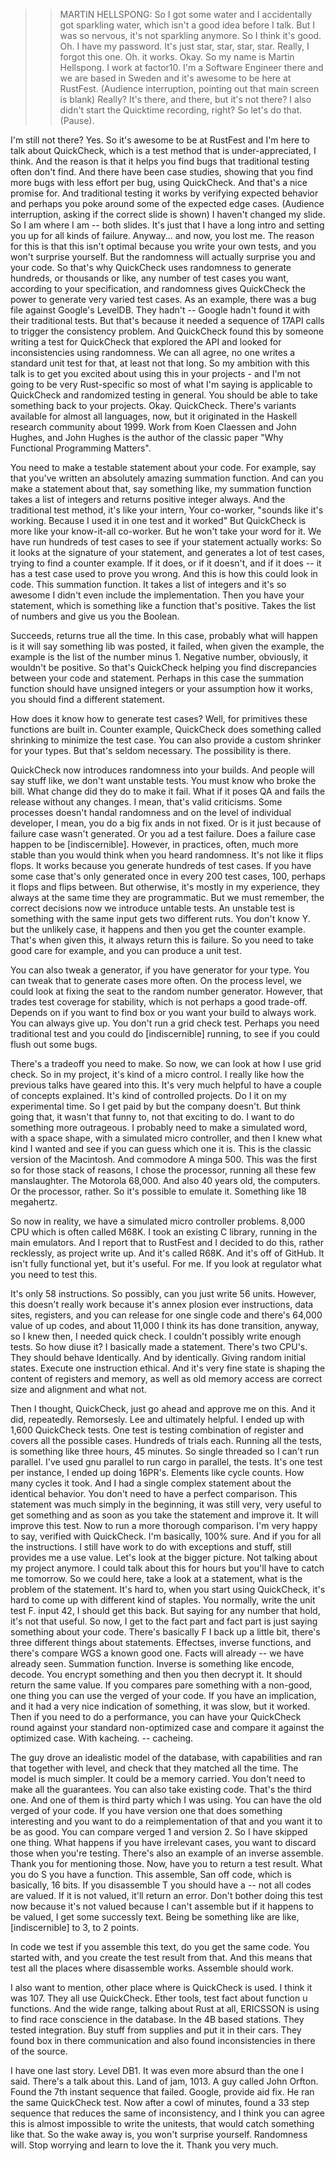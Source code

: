 >> MARTIN HELLSPONG: So I got some water and I accidentally got sparkling water, which isn't a good idea before I talk.
But I was so nervous, it's not sparkling anymore.
So I think it's good.
Oh.
I have my password.
It's just star, star, star, star.
Really, I forgot this one.
Oh.
it works.
Okay.
So my name is Martin Hellspong.
I work at factor10.
I'm a Software Engineer there and we are based in Sweden and it's awesome to be here at RustFest.
(Audience interruption, pointing out that main screen is blank)
Really?
It's there, and there, but it's not there?
I also didn't start the Quicktime recording, right?
So let's do that.
(Pause).

I'm still not there?
Yes.
So it's awesome to be at RustFest and I'm here to talk about QuickCheck, which is a test method that is under-appreciated, I think.
And the reason is that it helps you find bugs that traditional testing often don't find.
And there have been case studies, showing that you find more bugs with less effort per bug, using QuickCheck.
And that's a nice promise for.
And traditional testing it works by verifying expected behavior and perhaps you poke around some of the expected edge cases.
(Audience interruption, asking if the correct slide is shown)
I haven't changed my slide.
So I am where I am -- both slides.
It's just that I have a long intro and setting you up for all kinds of failure.
Anyway... and now, you lost me.
The reason for this is that this isn't optimal because you write your own tests, and you won't surprise yourself.
But the randomness will actually surprise you and your code.
So that's why QuickCheck uses randomness to generate hundreds, or thousands or like, any number of test cases you want, according to your specification, and randomness gives QuickCheck the power to generate very varied test cases.
As an example, there was a bug file against Google's LevelDB.
They hadn't -- Google hadn't found it with their traditional tests.
But that's because it needed a sequence of 17API calls to trigger the consistency problem.
And QuickCheck found this by someone writing a test for QuickCheck that explored the API and looked for inconsistencies using randomness.
We can all agree, no one writes a standard unit test for that, at least not that long.
So my ambition with this talk is to get you excited about using this in your projects - and I'm not going to be very Rust-specific so most of what I'm saying is applicable to QuickCheck and randomized testing in general.
You should be able to take something back to your projects.
Okay.
QuickCheck.
There's variants available for almost all languages, now, but it originated in the Haskell research community about 1999.
Work from Koen Claessen and John Hughes, and John Hughes is the author of the classic paper "Why Functional Programming Matters".


You need to make a testable statement about your code.
For example, say that you've written an absolutely amazing summation function.
And can you make a statement about that, say something like, my summation function takes a list of integers and returns positive integer always.
And the traditional test method, it's like your intern,
Your co-worker, "sounds like it's working.
Because I used it in one test and it worked"
But QuickCheck is more like your know-it-all co-worker.
But he won't take your word for it.
We have run hundreds of test cases to see if your statement actually works: So it looks at the signature of your statement, and generates a lot of test cases, trying to find a counter example.
If it does, or if it doesn't, and if it does -- it has a test case used to prove you wrong.
And this is how this could look in code.
This summation function.
It takes a list of integers and it's so awesome I didn't even include the implementation.
Then you have your statement, which is something like a function that's positive.
Takes the list of numbers and give us you the Boolean.


Succeeds, returns true all the time.
In this case, probably what will happen is it will say something lib was posted, it failed, when given the example, the example is the list of the number minus 1.
Negative number, obviously, it wouldn't be positive.
So that's QuickCheck helping you find discrepancies between your code and statement.
Perhaps in this case the summation function should have unsigned integers or your assumption how it works, you should find a different statement.

How does it know how to generate test cases?
Well, for primitives these functions are built in.
Counter example, QuickCheck does something called shrinking to minimize the test case.
You can also provide a custom shrinker for your types.
But that's seldom necessary.
The possibility is there.

QuickCheck now introduces randomness into your builds.
And people will say stuff like, we don't want unstable tests.
You must know who broke the bill.
What change did they do to make it fail.
What if it poses QA and fails the release without any changes.
I mean, that's valid criticisms.
Some processes doesn't handal randomness and on the level of individual developer, I mean, you do a big fix ands in not fixed.
Or is it just because of failure case wasn't generated.
Or you ad a test failure.
Does a failure case happen to be [indiscernible].
However, in practices, often, much more stable than you would think when you heard randomness.
It's not like it flips flops.
It works because you generate hundreds of test cases.
If you have some case that's only generated once in every 200 test cases, 100, perhaps it flops and flips between.
But otherwise, it's mostly in my experience, they always at the same time they are programmatic.
But we must remember, the correct decisions now we introduce untable tests.
An unstable test is something with the same input gets two different ruts.
You don't know Y.
but the unlikely case, it happens and then you get the counter example.
That's when given this, it always return this is failure.
So you need to take good care for example, and you can produce a unit test.



You can also tweak a generator, if you have generator for your type.
You can tweak that to generate cases more often.
On the process level, we could look at fixing the seat to the random number generator.
However, that trades test coverage for stability, which is not perhaps a good trade-off.
Depends on if you want to find box or you want your build to always work.
You can always give up.
You don't run a grid check test.
Perhaps you need traditional test and you could do [indiscernible] running, to see if you could flush out some bugs.



There's a tradeoff you need to make.
So now, we can look at how I use grid check.
So in my project, it's kind of a micro control.
I really like how the previous talks have geared into this.
It's very much helpful to have a couple of concepts explained.
It's kind of controlled projects.
Do I it on my experimental time.
So I get paid by but the company doesn't.
But think going that, it wasn't that funny to, not that exciting to do.
I want to do something more outrageous.
I probably need to make a simulated word, with a space shape, with a simulated micro controller, and then I knew what kind I wanted and see if you can guess which one it is.
This is the classic version of the Macintosh.
And commodore A minga 500.
This was the first so for those stack of reasons, I chose the processor, running all these few manslaughter.
The Motorola 68,000.
And also 40 years old, the computers.
Or the processor, rather.
So it's possible to emulate it.
Something like 18 megahertz.



So now in reality, we have a simulated micro controller problems.
8,000 CPU which is often called M68K.
I took an existing C library, running in the main emulators.
And I report that to RustFest and I decided to do this, rather recklessly, as project write up.
And it's called R68K.
And it's off of GitHub.
It isn't fully functional yet, but it's useful.
For me.
If you look at regulator what you need to test this.

It's only 58 instructions.
So possibly, can you just write 56 units.
However, this doesn't really work because it's annex plosion ever instructions, data sites, registers, and you can release for one single code and there's 64,000 value of up codes, and about 11,000 I think its has done transition, anyway, so I knew then, I needed quick check.
I couldn't possibly write enough tests.
So how diuse it?
I basically made a statement.
There's two CPU's.
They should behave Identically.
And by identically.
Giving random initial states.
Execute one instruction ethical.
And it's very fine state is shaping the content of registers and memory, as well as old memory access are correct size and alignment and what not.



Then I thought, QuickCheck, just go ahead and approve me on this.
And it did, repeatedly.
Remorsesly.
Lee and ultimately helpful.
I ended up with 1,600 QuickCheck tests.
One test is testing combination of register and covers all the possible cases.
Hundreds of trials each.
Running all the tests, is something like three hours, 45 minutes.
So single threaded so I can't run parallel.
I've used gnu parallel to run cargo in parallel, the tests.
It's one test per instance, I ended up doing 16PR's.
Elements like cycle counts.
How many cycles it took.
And I had a single complex statement about the identical behavior.
You don't need to have a perfect comparison.
This statement was much simply in the beginning, it was still very, very useful to get something and as soon as you take the statement and improve it.
It will improve this test.
Now to run a more thorough comparison.
I'm very happy to say, verified with QuickCheck.
I'm basically, 100% sure.
And if you for all the instructions.
I still have work to do with exceptions and stuff, still provides me a use value.
Let's look at the bigger picture.
Not talking about my project anymore.
I could talk about this for hours but you'll have to catch me tomorrow.
So we could here, take a look at a statement, what is the problem of the statement.
It's hard to, when you start using QuickCheck, it's hard to come up with different kind of staples.
You normally, write the unit test F.
input 42, I should get this back.
But saying for any number that hold, it's not that useful.
So now, I get to the fact part and fact part is just saying something about your code.
There's basically F I back up a little bit, there's three different things about statements.
Effectses, inverse functions, and there's compare WGS a known good one.
Facts will already -- we have already seen.
Summation function.
Inverse is something like encode, decode.
You encrypt something and then you then decrypt it.
It should return the same value.
If you compares pare something with a non-good, one thing you can use the verged of your code.
If you have an implication, and it had a very nice indication of something, it was slow, but it worked.
Then if you need to do a performance, you can have your QuickCheck round against your standard non-optimized case and compare it against the optimized case.
With kacheing.
-- cacheing.



The guy drove an idealistic model of the database, with capabilities and ran that together with level, and check that they matched all the time.
The model is much simpler.
It could be a memory carried.
You don't need to make all the guarantees.
You can also take existing code.
That's the third one.
And one of them is third party which I was using.
You can have the old verged of your code.
If you have version one that does something interesting and you want to do a reimplementation of that and you want it to be as good.
You can compare verged 1 and version 2.
So I have skipped one thing.
What happens if you have irrelevant cases, you want to discard those when you're testing.
There's also an example of an inverse assemble.
Thank you for mentioning those.
Now, have you to return a test result.
What you do S you have a function.
This assemble, San off code, which is basically, 16 bits.
If you disassemble T you should have a -- not all codes are valued.
If it is not valued, it'll return an error.
Don't bother doing this test now because it's not valued because I can't assemble but if it happens to be valued, I get some successly text.
Being be something like are like, [indiscernible] to 3, to 2 points.



In code we test if you assemble this text, do you get the same code.
You started with, and you create the test result from that.
And this means that test all the places where disassemble works.
Assemble should work.



I also want to mention, other place where is QuickCheck is used.
I think it was 107.
They all use QuickCheck.
Ether tools, test fact about function u functions.
And the wide range, talking about Rust at all, ERICSSON is using to find race conscience in the database.
In the 4B based stations.
They tested integration.
Buy stuff from supplies and put it in their cars.
They found box in there communication and also found inconsistencies in there of the source.



I have one last story.
Level DB1.
It was even more absurd than the one I said.
There's a talk about this.
Land of jam, 1013.
A guy called John Orfton.
Found the 7th instant sequence that failed.
Google, provide aid fix.
He ran the same QuickCheck test.
Now after a cowl of minutes, found a 33 step sequence that reduces the same of inconsistency, and I think you can agree this is almost impossible to write the unitests, that would catch something like that.
So the wake away is, you won't surprise yourself.
Randomness will.
Stop worrying and learn to love the it.
Thank you very much.
